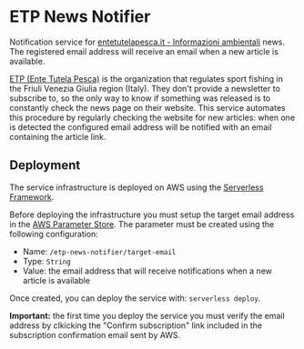 # ETP News Notifier

Notification service for [entetutelapesca.it - Informazioni ambientali](http://www.etpi.fvg.it/cms/it/istituzionale/amministrazione-trasparente/20info_ambientali) news. The registered email address will receive an email when a new article is available.

[ETP (Ente Tutela Pesca)](http://www.etpi.fvg.it/cms/it) is the organization that regulates sport fishing in the Friuli Venezia Giulia region (Italy). They don't provide a newsletter to subscribe to, so the only way to know if something was released is to constantly check the news page on their website. This service automates this procedure by regularly checking the website for new articles: when one is detected the configured email address will be notified with an email containing the article link.

## Deployment

The service infrastructure is deployed on AWS using the [Serverless Framework](https://github.com/serverless/serverless).

Before deploying the infrastructure you must setup the target email address in the [AWS Parameter Store](https://eu-west-1.console.aws.amazon.com/systems-manager/parameters/). The parameter must be created using the following configuration:
- Name: `/etp-news-notifier/target-email`
- Type: `String`
- Value: the email address that will receive notifications when a new article is available

Once created, you can deploy the service with: `serverless deploy`.

**Important:** the first time you deploy the service you must verify the email address by clkicking the "Confirm subscription" link included in the subscription confirmation email sent by AWS.
